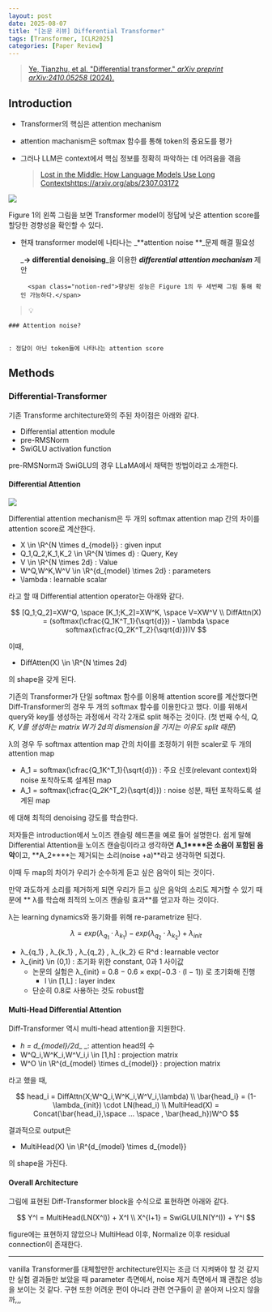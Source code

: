```yaml
---
layout: post
date: 2025-08-07
title: "[논문 리뷰] Differential Transformer"
tags: [Transformer, ICLR2025]
categories: [Paper Review]
---
```


> [Ye, Tianzhu, et al. "Differential transformer." ](https://arxiv.org/abs/2410.05258)[_arXiv preprint arXiv:2410.05258_](https://arxiv.org/abs/2410.05258)[ (2024).](https://arxiv.org/abs/2410.05258)



## Introduction

- Transformer의 핵심은 attention mechanism
- attention machanism은 softmax 함수를 통해 token의 중요도를 평가
- 그러나 LLM은 context에서 핵심 정보를 정확히 파악하는 데 어려움을 겪음

	> [Lost in the Middle: How Language Models Use Long Contextshttps://arxiv.org/abs/2307.03172](https://arxiv.org/abs/2307.03172)


![](https://prod-files-secure.s3.us-west-2.amazonaws.com/542b861c-36a8-4051-84e5-8804b6728dba/9083ea56-691a-4752-ae26-47f403431ac8/image.png?X-Amz-Algorithm=AWS4-HMAC-SHA256&X-Amz-Content-Sha256=UNSIGNED-PAYLOAD&X-Amz-Credential=ASIAZI2LB466U7BTJS5W%2F20250903%2Fus-west-2%2Fs3%2Faws4_request&X-Amz-Date=20250903T003627Z&X-Amz-Expires=3600&X-Amz-Security-Token=IQoJb3JpZ2luX2VjEM3%2F%2F%2F%2F%2F%2F%2F%2F%2F%2FwEaCXVzLXdlc3QtMiJHMEUCIQDpyYg53Rbq753G7MBboZ2qnC2Frq391MATDaPAWIRqlgIgHYTQ3wU3%2B37S08AL9X%2Fu7ekizMVeS62mDd4VhFOQIegq%2FwMINhAAGgw2Mzc0MjMxODM4MDUiDNFL7NiG2IULFG38eCrcA6u0trczB3FhXgwu2NuzORUz15gyn5E%2Fc%2FmY8hG1IDbQcpMHvq6evJmwIMJEfrhG2hMXm2xjh6Mxhs08eNe7B9tZx5VOTcFQ8EQvtrL%2BD4QYsJYJt02iQri4Qd7g62YVE45f2QkaroAjD71pSWb4X35UEyBGHsiU5jvARLuV4CMSBhgrJE230JusCr51rW%2FomsJ25UeAkEhGsIS224PBNhmaKfNaRfDL6VDCmHWtWb9BGz5CauJDI1Cg8ixxDw3sLITMzCYl0aKlPCc5hmCuK2E9DUu09l8GnXrK%2BslLPHWE6X%2B%2B2W1Qe7kajNDWdGWCKQpVXAIuwhFQqtCM48UB8f5TFwTBY8Rt8JoRvnC6M3m9qOv%2FljyefBikJapnWidGUG7Sqzmqh0FThvDaYQI0TTEfk0d5F0sU1vICtUB%2Fvk5Umfql9lbCxtrINTdz7mpQTeqXcvBphxwyrzP6KS7uvZIaXeHKw%2FfA55XBu%2FY8B%2BfN09pm825QM2dxmfWqq6LWpeyy%2B%2BCYtC%2FByosiuvM1bMTre6mb%2F6LtEx6ZKJSeydDVK4pMdGIU4KUJrdH6WxrU3bVrb%2Bk7qB5clw%2FXZ2DQR2oujp5koC2BV9fPWPKmdmFOA5VU%2FsDGbVaDBHifMI%2B23cUGOqUBUDeltbazKfuqwb6mD3zyyHrY5O79Uo0pteZafUQENTBByUI%2BK1m6OOTj9%2FdKbovq67q%2BZstr%2FWpU%2B9cIqvX09DlQEFMP4fyfdlpUvnjP6%2F7o%2BP01EKduBE%2FXN7taJ%2BckCarvNvyLt5D3jTFCMNA0C2ariC4sj90rbflK%2BGjJo15%2ByWPVtqZ8LqIafCLi9ZFkQf8fz9SFfqVsLYCbYlblZT0L%2F1AF&X-Amz-Signature=b11f5c4179ce90eddc0fe79dd22f47e15662f1a1d1585009684a33ad37284a80&X-Amz-SignedHeaders=host&x-amz-checksum-mode=ENABLED&x-id=GetObject)


Figure 1의 왼쪽 그림을 보면 Transformer model이 정답에 낮은 attention score를 할당한 경향성을 확인할 수 있다.

- 현재 transformer model에 나타나는 _**attention noise **_문제 해결 필요성

	_**→ differential denoising**_을 이용한 _**differential attention mechanism**_ 제안


		<span class="notion-red">향상된 성능은 Figure 1의 두 세번째 그림 통해 확인 가능하다.</span>


> 💡 


	### Attention noise?


	: 정답이 아닌 token들에 나타나는 attention score



## Methods



### Differential-Transformer


기존 Transforme architecture와의 주된 차이점은 아래와 같다.

- Differential attention module
- pre-RMSNorm
- SwiGLU activation function

pre-RMSNorm과 SwiGLU의 경우 LLaMA에서 채택한 방법이라고 소개한다.



#### Differential Attention


![](https://prod-files-secure.s3.us-west-2.amazonaws.com/542b861c-36a8-4051-84e5-8804b6728dba/116d70b2-1963-4810-9167-f4c7d8a06e8f/image.png?X-Amz-Algorithm=AWS4-HMAC-SHA256&X-Amz-Content-Sha256=UNSIGNED-PAYLOAD&X-Amz-Credential=ASIAZI2LB466U7BTJS5W%2F20250903%2Fus-west-2%2Fs3%2Faws4_request&X-Amz-Date=20250903T003627Z&X-Amz-Expires=3600&X-Amz-Security-Token=IQoJb3JpZ2luX2VjEM3%2F%2F%2F%2F%2F%2F%2F%2F%2F%2FwEaCXVzLXdlc3QtMiJHMEUCIQDpyYg53Rbq753G7MBboZ2qnC2Frq391MATDaPAWIRqlgIgHYTQ3wU3%2B37S08AL9X%2Fu7ekizMVeS62mDd4VhFOQIegq%2FwMINhAAGgw2Mzc0MjMxODM4MDUiDNFL7NiG2IULFG38eCrcA6u0trczB3FhXgwu2NuzORUz15gyn5E%2Fc%2FmY8hG1IDbQcpMHvq6evJmwIMJEfrhG2hMXm2xjh6Mxhs08eNe7B9tZx5VOTcFQ8EQvtrL%2BD4QYsJYJt02iQri4Qd7g62YVE45f2QkaroAjD71pSWb4X35UEyBGHsiU5jvARLuV4CMSBhgrJE230JusCr51rW%2FomsJ25UeAkEhGsIS224PBNhmaKfNaRfDL6VDCmHWtWb9BGz5CauJDI1Cg8ixxDw3sLITMzCYl0aKlPCc5hmCuK2E9DUu09l8GnXrK%2BslLPHWE6X%2B%2B2W1Qe7kajNDWdGWCKQpVXAIuwhFQqtCM48UB8f5TFwTBY8Rt8JoRvnC6M3m9qOv%2FljyefBikJapnWidGUG7Sqzmqh0FThvDaYQI0TTEfk0d5F0sU1vICtUB%2Fvk5Umfql9lbCxtrINTdz7mpQTeqXcvBphxwyrzP6KS7uvZIaXeHKw%2FfA55XBu%2FY8B%2BfN09pm825QM2dxmfWqq6LWpeyy%2B%2BCYtC%2FByosiuvM1bMTre6mb%2F6LtEx6ZKJSeydDVK4pMdGIU4KUJrdH6WxrU3bVrb%2Bk7qB5clw%2FXZ2DQR2oujp5koC2BV9fPWPKmdmFOA5VU%2FsDGbVaDBHifMI%2B23cUGOqUBUDeltbazKfuqwb6mD3zyyHrY5O79Uo0pteZafUQENTBByUI%2BK1m6OOTj9%2FdKbovq67q%2BZstr%2FWpU%2B9cIqvX09DlQEFMP4fyfdlpUvnjP6%2F7o%2BP01EKduBE%2FXN7taJ%2BckCarvNvyLt5D3jTFCMNA0C2ariC4sj90rbflK%2BGjJo15%2ByWPVtqZ8LqIafCLi9ZFkQf8fz9SFfqVsLYCbYlblZT0L%2F1AF&X-Amz-Signature=3655b7ede669d529ce0b35ea589ceffecf2549145ac7be5a2db73c864f2119cf&X-Amz-SignedHeaders=host&x-amz-checksum-mode=ENABLED&x-id=GetObject)


Differential attention mechanism은 두 개의 softmax attention map 간의 차이를 attention score로 계산한다.

- X \in \R^{N \times d\_{model}} : given input
- Q\_1,Q\_2,K\_1,K\_2 \in \R^{N \times d} : Query, Key
- V \in \R^{N \times 2d} : Value
- W^Q,W^K,W^V \in \R^{d\_{model} \times 2d} : parameters
- \lambda : learnable scalar

라고 할 때 Differential attention operator는 아래와 같다.


$$
[Q_1;Q_2]=XW^Q, \space [K_1;K_2]=XW^K, \space V=XW^V \\
DiffAttn(X) = (softmax(\cfrac{Q_1K^T_1}{\sqrt{d}}) - \lambda \space softmax(\cfrac{Q_2K^T_2}{\sqrt{d}}))V
$$


이때,

- DiffAtten(X) \in \R^{N \times 2d}

의 shape을 갖게 된다.


기존의 Transformer가 단일 softmax 함수를 이용해 attention score를 계산했다면 Diff-Transformer의 경우 두 개의 softmax 함수를 이용한다고 했다. 이를 위해서 query와 key를 생성하는 과정에서 각각 2개로 split 해주는 것이다. <span class="notion-red">(첫 번째 수식, </span><span class="notion-red">_Q, K, V를 생성하는 matrix W가 2d의 dismension을 가지는 이유도 split 때문_</span><span class="notion-red">)</span>


 λ의 경우 두 softmax attention map 간의 차이를 조정하기 위한 scaler로 두 개의 attention map

- A\_1 = softmax(\cfrac{Q\_1K^T\_1}{\sqrt{d}}) : 주요 신호(relevant context)와 noise 포착하도록 설계된 map
- A\_1 = softmax(\cfrac{Q\_2K^T\_2}{\sqrt{d}}) : noise 성분, 패턴 포착하도록 설계된 map 

에 대해 최적의 denoising 강도를 학습한다.


저자들은 introduction에서 노이즈 캔슬링 헤드폰을 예로 들어 설명한다. 쉽게 말해 Differential Attention을 노이즈 캔슬링이라고 생각하면 **A\_1****은 소음이 포함된 음악**이고, **A\_2****는 제거되는 소리(noise +a)**라고 생각하면 되겠다. 


이때 두 map의 차이가 우리가 순수하게 듣고 싶은 음악이 되는 것이다. 


만약 과도하게 소리를 제거하게 되면 우리가 듣고 싶은 음악의 소리도 제거할 수 있기 때문에 ** λ를 학습해 최적의 노이즈 캔슬링 효과**를 얻고자 하는 것이다.


λ는 learning dynamics와 동기화를 위해 re-parametrize 된다.


$$
\lambda = exp(\lambda_{q_1} \cdot \lambda_{k_1}) - exp(\lambda_{q_2} \cdot \lambda_{k_2}) + \lambda_{init}
$$

- λ\_{q\_1} , λ\_{k\_1} , λ\_{q\_2} , λ\_{k\_2} ∈ R^d : learnable vector
- λ\_{init} \in (0,1) : 초기화 위한 constant, 0과 1 사이값
	- 논문의 실험은 λ\_{init} = 0.8 − 0.6 × exp(−0.3 · (l − 1)) 로 초기화해 진행
		- l \in [1,L] : layer index
	- 단순히 0.8로 사용하는 것도 robust함


#### **Multi-Head Differential Attention**


Diff-Transformer 역시 multi-head attention을 지원한다.

- _h = d\_{model}/2d__ _: attention head의 수
- W^Q\_i,W^K\_i,W^V\_i,i \in [1,h] : projection matrix
- W^O \in \R^{d\_{model} \times d\_{model}} : projection matrix

라고 했을 때,


$$
head_i = DiffAttn(X;W^Q_i,W^K_i,W^V_i,\lambda) \\
\bar{head_i} = (1-\lambda_{init}) \cdot LN(head_i) \\
MultiHead(X) = Concat(\bar{head_i},\space ... \space , \bar{head_h})W^O
$$


결과적으로 output은

- MultiHead(X) \in \R^{d\_{model} \times d\_{model}}

의 shape을 가진다.



#### Overall Architecture


그림에 표현된 Diff-Transformer block을 수식으로 표현하면 아래와 같다.


$$
Y^l = MultiHead(LN(X^l)) + X^l \\
X^{l+1} = SwiGLU(LN(Y^l)) + Y^l
$$


figure에는 표현하지 않았으나 MultiHead 이후, Normalize 이후 residual connection이 존재한다.


---


vanilla Transformer를 대체할만한 architecture인지는 조금 더 지켜봐야 할 것 같지만 실험 결과들만 보았을 때 parameter 측면에서, noise 제거 측면에서 꽤 괜찮은 성능을 보이는 것 같다. 구현 또한 어려운 편이 아니라 관련 연구들이 곧 쏟아져 나오지 않을까,,,

